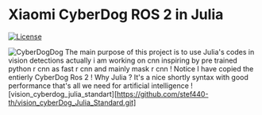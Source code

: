 # Xiaomi CyberDog ROS 2 in Julia

[![License](https://img.shields.io/badge/License-Apache%202.0-orange)](https://choosealicense.com/licenses/apache-2.0/)

![CyberDogDog](tools/docs/cyberdog_poster.jpg)
The main purpose of this project is to use Julia's codes in vision detections actually i am working on cnn inspiring by pre trained python r cnn as fast r cnn and mainly mask r cnn !
Notice I have copied the entierly CyberDog Ros 2 !
Why Julia ?
It's a nice shortly syntax with good performance that's all we need for artificial intelligence ! 
[vision_cyberdog_julia_standart][https://github.com/stef440-th/vision_cyberDog_Julia_Standard.git]
